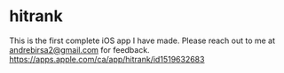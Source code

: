 # hitrank

This is the first complete iOS app I have made. Please reach out to me at andrebirsa2@gmail.com for feedback. <br/>
https://apps.apple.com/ca/app/hitrank/id1519632683
